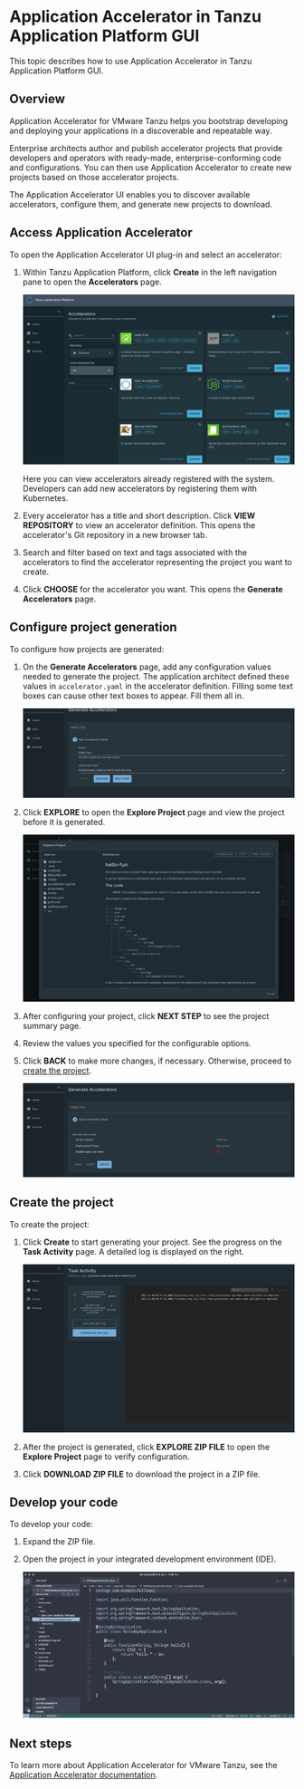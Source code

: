 # Application Accelerator in Tanzu Application Platform GUI

This topic describes how to use Application Accelerator in Tanzu Application Platform GUI.

## <a id="overview"></a> Overview

Application Accelerator for VMware Tanzu helps you bootstrap developing and deploying your
applications in a discoverable and repeatable way.

Enterprise architects author and publish accelerator projects that provide developers and operators
with ready-made, enterprise-conforming code and configurations.
You can then use Application Accelerator to create new projects based on those accelerator projects.

The Application Accelerator UI enables you to discover available accelerators, configure them, and
generate new projects to download.

## <a id='entry-point'></a>Access Application Accelerator

To open the Application Accelerator UI plug-in and select an accelerator:

1. Within Tanzu Application Platform, click **Create** in the left navigation pane to open the
   **Accelerators** page.

    ![Screenshot of Accelerators page. Six accelerators are displayed.](images/aa1-acc-page.png)

    Here you can view accelerators already registered with the system.
    Developers can add new accelerators by registering them with Kubernetes.

2. Every accelerator has a title and short description.
   Click **VIEW REPOSITORY** to view an accelerator definition. This opens the accelerator's Git
   repository in a new browser tab.

3. Search and filter based on text and tags associated with the accelerators to find the accelerator
   representing the project you want to create.

4. Click **CHOOSE** for the accelerator you want. This opens the **Generate Accelerators** page.

## <a id='configure-project'></a> Configure project generation

To configure how projects are generated:

1. On the **Generate Accelerators** page, add any configuration values needed to generate the
   project. The application architect defined these values in `accelerator.yaml` in the accelerator
   definition.
   Filling some text boxes can cause other text boxes to appear. Fill them all in.

    ![Screenshot of Generate Accelerators page. The example accelerator displayed is named Hello Fun.](images/aa2-configuringAnAccelerator.png)

2. Click **EXPLORE** to open the **Explore Project** page and view the project before it is generated.

    ![Screenshot of the Explore Project page. The README file for the sample Hello Fun accelerator is displayed.](images/aa3-exploringProject.png)

3. After configuring your project, click **NEXT STEP** to see the project summary page.

4. Review the values you specified for the configurable options.

5. Click **BACK** to make more changes, if necessary. Otherwise, proceed to [create the project](#create-project).

    ![Screenshot of the project summary for the sample hello-fun project. A red cross is adjacent to the text Enable App Live View.](images/aa4-configuredProjectSummary.png)

## <a id='create-project'></a> Create the project

To create the project:

1. Click **Create** to start generating your project. See the progress on the **Task Activity** page.
   A detailed log is displayed on the right.

    ![Screenshot of task activity during project creation. The DOWNLOAD ZIP FILE button is highlighted.](images/aa5-taskActivity.png)

2. After the project is generated, click **EXPLORE ZIP FILE** to open the **Explore Project** page
   to verify configuration.

3. Click **DOWNLOAD ZIP FILE** to download the project in a ZIP file.

## <a id='develop-your-code'></a>Develop your code

To develop your code:

1. Expand the ZIP file.
2. Open the project in your integrated development environment (IDE).

    ![Screenshot of a file called HelloAppApplication.java in the text editor Visual Studio Code](images/aa6-ide.png)

## <a id='next-steps'></a>Next steps

To learn more about Application Accelerator for VMware Tanzu, see the
[Application Accelerator documentation](../../application-accelerator/about-application-accelerator.hbs.md).
